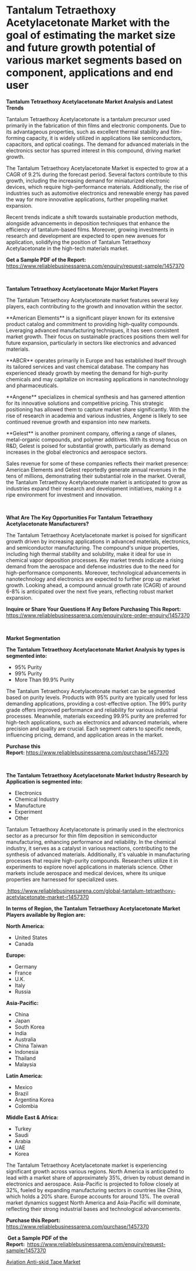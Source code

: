 <p><h1>Tantalum Tetraethoxy Acetylacetonate Market with the goal of estimating the market size and future growth potential of various market segments based on component, applications and end user</h1></p><p><strong>Tantalum Tetraethoxy Acetylacetonate Market Analysis and Latest Trends</strong></p>
<p><p>Tantalum Tetraethoxy Acetylacetonate is a tantalum precursor used primarily in the fabrication of thin films and electronic components. Due to its advantageous properties, such as excellent thermal stability and film-forming capacity, it is widely utilized in applications like semiconductors, capacitors, and optical coatings. The demand for advanced materials in the electronics sector has spurred interest in this compound, driving market growth.</p><p>The Tantalum Tetraethoxy Acetylacetonate Market is expected to grow at a CAGR of 9.2% during the forecast period. Several factors contribute to this growth, including the increasing demand for miniaturized electronic devices, which require high-performance materials. Additionally, the rise of industries such as automotive electronics and renewable energy has paved the way for more innovative applications, further propelling market expansion. </p><p>Recent trends indicate a shift towards sustainable production methods, alongside advancements in deposition techniques that enhance the efficiency of tantalum-based films. Moreover, growing investments in research and development are expected to open new avenues for application, solidifying the position of Tantalum Tetraethoxy Acetylacetonate in the high-tech materials market.</p></p>
<p><strong>Get a Sample PDF of the Report:&nbsp;</strong> <a href="https://www.reliablebusinessarena.com/enquiry/request-sample/1457370?utm_campaign=2189&utm_medium=2&utm_source=Github&utm_content=ia&utm_term=30032025&utm_id=tantalum-tetraethoxy-acetylacetonate">https://www.reliablebusinessarena.com/enquiry/request-sample/1457370</a></p>
<p>&nbsp;</p>
<p><strong>Tantalum Tetraethoxy Acetylacetonate Major Market Players</strong></p>
<p><p>The Tantalum Tetraethoxy Acetylacetonate market features several key players, each contributing to the growth and innovation within the sector. </p><p>**American Elements** is a significant player known for its extensive product catalog and commitment to providing high-quality compounds. Leveraging advanced manufacturing techniques, it has seen consistent market growth. Their focus on sustainable practices positions them well for future expansion, particularly in sectors like electronics and advanced materials.</p><p>**ABCR** operates primarily in Europe and has established itself through its tailored services and vast chemical database. The company has experienced steady growth by meeting the demand for high-purity chemicals and may capitalize on increasing applications in nanotechnology and pharmaceuticals.</p><p>**Angene** specializes in chemical synthesis and has garnered attention for its innovative solutions and competitive pricing. This strategic positioning has allowed them to capture market share significantly. With the rise of research in academia and various industries, Angene is likely to see continued revenue growth and expansion into new markets.</p><p>**Gelest** is another prominent company, offering a range of silanes, metal-organic compounds, and polymer additives. With its strong focus on R&D, Gelest is poised for substantial growth, particularly as demand increases in the global electronics and aerospace sectors.</p><p>Sales revenue for some of these companies reflects their market presence: American Elements and Gelest reportedly generate annual revenues in the tens of millions, demonstrating their substantial role in the market. Overall, the Tantalum Tetraethoxy Acetylacetonate market is anticipated to grow as industries expand their research and development initiatives, making it a ripe environment for investment and innovation.</p></p>
<p>&nbsp;</p>
<p><strong>What Are The Key Opportunities For Tantalum Tetraethoxy Acetylacetonate Manufacturers?</strong></p>
<p><p>The Tantalum Tetraethoxy Acetylacetonate market is poised for significant growth driven by increasing applications in advanced materials, electronics, and semiconductor manufacturing. The compound's unique properties, including high thermal stability and solubility, make it ideal for use in chemical vapor deposition processes. Key market trends indicate a rising demand from the aerospace and defense industries due to the need for high-performance components. Moreover, technological advancements in nanotechnology and electronics are expected to further prop up market growth. Looking ahead, a compound annual growth rate (CAGR) of around 6-8% is anticipated over the next five years, reflecting robust market expansion.</p></p>
<p><strong>Inquire or Share Your Questions If Any Before Purchasing This Report:</strong> <a href="https://www.reliablebusinessarena.com/enquiry/pre-order-enquiry/1457370?utm_campaign=2189&utm_medium=2&utm_source=Github&utm_content=ia&utm_term=30032025&utm_id=tantalum-tetraethoxy-acetylacetonate">https://www.reliablebusinessarena.com/enquiry/pre-order-enquiry/1457370</a></p>
<p>&nbsp;</p>
<p><strong>Market Segmentation</strong></p>
<p><strong>The Tantalum Tetraethoxy Acetylacetonate Market Analysis by types is segmented into:</strong></p>
<p><ul><li>95% Purity</li><li>99% Purity</li><li>More Than 99.9% Purity</li></ul></p>
<p><p>The Tantalum Tetraethoxy Acetylacetonate market can be segmented based on purity levels. Products with 95% purity are typically used for less demanding applications, providing a cost-effective option. The 99% purity grade offers improved performance and reliability for various industrial processes. Meanwhile, materials exceeding 99.9% purity are preferred for high-tech applications, such as electronics and advanced materials, where precision and quality are crucial. Each segment caters to specific needs, influencing pricing, demand, and application areas in the market.</p></p>
<p><strong>Purchase this Report:&nbsp;</strong><a href="https://www.reliablebusinessarena.com/purchase/1457370?utm_campaign=2189&utm_medium=2&utm_source=Github&utm_content=ia&utm_term=30032025&utm_id=tantalum-tetraethoxy-acetylacetonate">https://www.reliablebusinessarena.com/purchase/1457370</a></p>
<p>&nbsp;</p>
<p><strong>The Tantalum Tetraethoxy Acetylacetonate Market Industry Research by Application is segmented into:</strong></p>
<p><ul><li>Electronics</li><li>Chemical Industry</li><li>Manufacture</li><li>Experiment</li><li>Other</li></ul></p>
<p><p>Tantalum Tetraethoxy Acetylacetonate is primarily used in the electronics sector as a precursor for thin film deposition in semiconductor manufacturing, enhancing performance and reliability. In the chemical industry, it serves as a catalyst in various reactions, contributing to the synthesis of advanced materials. Additionally, it's valuable in manufacturing processes that require high-purity compounds. Researchers utilize it in experiments to explore novel applications in materials science. Other markets include aerospace and medical devices, where its unique properties are harnessed for specialized uses.</p></p>
<p><a href="https://www.reliablebusinessarena.com/global-tantalum-tetraethoxy-acetylacetonate-market-r1457370?utm_campaign=2189&utm_medium=2&utm_source=Github&utm_content=ia&utm_term=30032025&utm_id=tantalum-tetraethoxy-acetylacetonate">&nbsp;https://www.reliablebusinessarena.com/global-tantalum-tetraethoxy-acetylacetonate-market-r1457370</a></p>
<p><strong>In terms of Region, the Tantalum Tetraethoxy Acetylacetonate Market Players available by Region are:</strong></p>
<p>
    <p> <strong> North America: </strong>
        <ul>
            <li>United States</li>
            <li>Canada</li>
        </ul>
        </p> 
    <p> <strong> Europe: </strong>
        <ul>
            <li>Germany</li>
            <li>France</li>
            <li>U.K.</li>
            <li>Italy</li>
            <li>Russia</li>
        </ul>
        </p> 
    <p> <strong> Asia-Pacific: </strong>
        <ul>
            <li>China</li>
            <li>Japan</li>
            <li>South Korea</li>
            <li>India</li>
            <li>Australia</li>
            <li>China Taiwan</li>
            <li>Indonesia</li>
            <li>Thailand</li>
            <li>Malaysia</li>
        </ul>
        </p> 
    <p> <strong> Latin America: </strong>
        <ul>
            <li>Mexico</li>
            <li>Brazil</li>
            <li>Argentina Korea</li>
            <li>Colombia</li>
        </ul>
        </p> 
    <p> <strong> Middle East & Africa: </strong>
        <ul>
            <li>Turkey</li>
            <li>Saudi</li>
            <li>Arabia</li>
            <li>UAE</li>
            <li>Korea</li>
        </ul>
    </p>
    </p>
<p><p>The Tantalum Tetraethoxy Acetylacetonate market is experiencing significant growth across various regions. North America is anticipated to lead with a market share of approximately 35%, driven by robust demand in electronics and aerospace. Asia-Pacific is projected to follow closely at 32%, fueled by expanding manufacturing sectors in countries like China, which holds a 20% share. Europe accounts for around 13%. The overall market dynamics suggest North America and Asia-Pacific will dominate, reflecting their strong industrial bases and technological advancements.</p></p>
<p><strong>Purchase this Report: </strong><a href="https://www.reliablebusinessarena.com/purchase/1457370?utm_campaign=2189&utm_medium=2&utm_source=Github&utm_content=ia&utm_term=30032025&utm_id=tantalum-tetraethoxy-acetylacetonate">https://www.reliablebusinessarena.com/purchase/1457370</a></p>
<p>&nbsp;<strong>Get a Sample PDF of the Report:&nbsp;&nbsp;</strong><a href="https://www.reliablebusinessarena.com/enquiry/request-sample/1457370?utm_campaign=2189&utm_medium=2&utm_source=Github&utm_content=ia&utm_term=30032025&utm_id=tantalum-tetraethoxy-acetylacetonate">https://www.reliablebusinessarena.com/enquiry/request-sample/1457370</a></p>
<p><strong></strong></p>
<p><p><a href="https://github.com/FlorianWolf90/Market-Research-Report-List-2/blob/main/aviation-anti-skid-tape-market.md?utm_campaign=2189&utm_medium=2&utm_source=Github&utm_content=ia&utm_term=30032025&utm_id=tantalum-tetraethoxy-acetylacetonate">Aviation Anti-skid Tape Market</a></p></p>